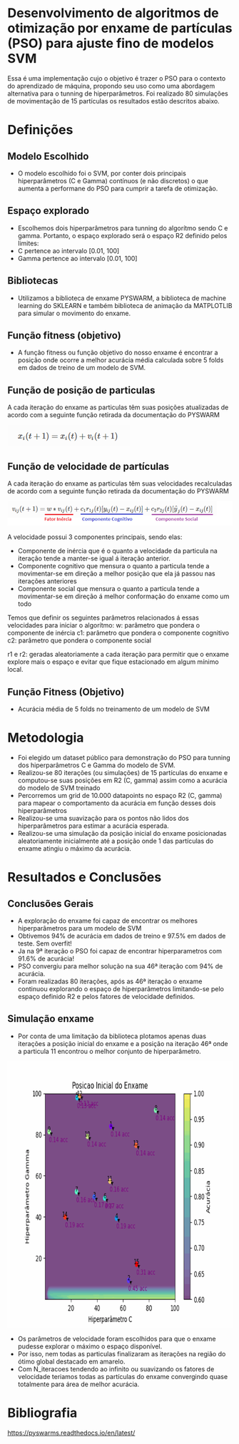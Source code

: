 # Desenvolvimento de algoritmos de otimização por enxame de partículas (PSO) para ajuste fino de modelos SVM
Essa é uma implementação cujo o objetivo é trazer o PSO para o contexto do aprendizado de máquina, propondo seu uso como uma abordagem alternativa para o tunning de hiperparâmetros. Foi realizado 80 simulações de movimentação de 15 partículas os resultados estão descritos abaixo.

# Definições

## Modelo Escolhido
- O modelo escolhido foi o SVM, por conter dois principais hiperparâmetros (C e Gamma) contínuos (e não discretos) o que aumenta a performane do PSO para cumprir a tarefa de otimização.

## Espaço explorado
- Escolhemos dois hiperparâmetros para tunning do algorítmo sendo C e gamma. Portanto, o espaço explorado será o espaço R2 definido pelos limites:
- C pertence ao intervalo [0.01, 100]
- Gamma pertence ao intervalo [0.01, 100]

## Bibliotecas
- Utilizamos a biblioteca de enxame PYSWARM, a biblioteca de machine learning do SKLEARN e também biblioteca de animação da MATPLOTLIB para simular o movimento do enxame.
  
## Função fitness (objetivo)
- A função fitness ou função objetivo do nosso enxame é encontrar a posição onde ocorre a melhor acurácia média calculada sobre 5 folds em dados de treino de um modelo de SVM.
  
## Função de posição de particulas
A cada iteração do enxame as particulas têm suas posições atualizadas de acordo com a seguinte função retirada da documentação do PYSWARM


![](images/eq_posicao.png) 

## Função de velocidade de partículas
A cada iteração do enxame as particulas têm suas velocidades recalculadas de acordo com a seguinte função retirada da documentação do PYSWARM


![](images/eq_velocidade.png) 

A velocidade possui 3 componentes principais, sendo elas:
- Componente de inércia que é o quanto a velocidade da particula na iteração tende a manter-se igual á iteração anterior. 
- Componente cognitivo que mensura o quanto a particula tende a movimentar-se em direção a melhor posição que ela já passou nas iterações anteriores
- Componente social que mensura o quanto a particula tende a movimentar-se em direção á melhor conformação do enxame como um todo

Temos que definir os seguintes parâmetros relacionados á essas velocidades para iniciar o algorítmo:
w:  parâmetro que pondera o componente de inércia
c1: parâmetro que pondera o componente cognitivo
c2: parâmetro que pondera o componente social

r1 e r2: geradas aleatoriamente a cada iteração para permitir que o enxame explore mais o espaço e evitar que fique estacionado em algum mínimo local.

## Função Fitness (Objetivo)
- Acurácia média de 5 folds no treinamento de um modelo de SVM

# Metodologia
- Foi elegido um dataset público para demonstração do PSO para tunning dos hiperparâmetros C e Gamma do modelo de SVM.
- Realizou-se 80 iterações (ou simulações) de 15 partículas do enxame e computou-se suas posições em R2 (C, gamma) assim como a acurácia do modelo de SVM treinado 
- Percorremos um grid de 10.000 datapoints no espaço R2 (C, gamma) para mapear o comportamento da acurácia em função desses dois hiperparâmetros
- Realizou-se uma suavização para os pontos não lidos dos hiperparâmetros para estimar a acurácia esperada.
- Realizou-se uma simulação da posição inicial do enxame posicionadas aleatoriamente inicialmente até a posição onde 1 das partículas do enxame atingiu o máximo da acurácia.


# Resultados e Conclusões

## Conclusões Gerais
- A exploração do enxame foi capaz de encontrar os melhores hiperparâmetros para um modelo de SVM
- Obtivemos 94% de acurácia em dados de treino e 97.5% em dados de teste. Sem overfit!
- Ja na 9ª iteração o PSO foi capaz de encontrar hiperparametros com 91.6% de acurácia!
- PSO convergiu para melhor solução na sua 46ª iteração com 94% de acurácia.
- Foram realizadas 80 iterações, após as 46ª iteração o enxame continuou explorando o espaço de hiperparâmetros limitando-se pelo espaço definido R2 e pelos fatores de velocidade definidos.

## Simulação enxame

- Por conta de uma limitação da biblioteca plotamos apenas duas iterações a posição inicial do enxame e a posição na iteração 46ª onde a particula 11 encontrou o melhor conjunto de hiperparâmetro.

<img align="center" img class="giphy-gif-img giphy-img-loaded" src="https://github.com/webercg/PSO---Inteligencia-de-enxames---otimizacao-hiperparametros/blob/main/images/animacao2.gif" width="800" height="600" alt="X" style="background: url(&quot;data:image/png;base64,iVBORw0KGgoAAAANSUhEUgAAADgAAAA4AQMAAACSSKldAAAABlBMVEUhIiIWFhYoSqvJAAAAGElEQVQY02MAAv7///8PWxqIPwDZw5UGABtgwz2xhFKxAAAAAElFTkSuQmCC&quot;) 0px 0px;">

- Os parâmetros de velocidade foram escolhidos para que o enxame pudesse explorar o máximo o espaço disponível.
- Por isso, nem todas as particulas finalizaram as iterações na região do ótimo global destacado em amarelo. 
- Com N_iteracoes tendendo ao infinito ou suavizando os fatores de velocidade teriamos todas as partículas do enxame convergindo quase totalmente para área de melhor acurácia.


# Bibliografia
https://pyswarms.readthedocs.io/en/latest/
